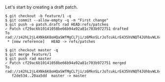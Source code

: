 Let's start by creating a draft patch.

``` (stderr) RAD_SOCKET=/dev/null
$ git checkout -b feature/1 -q
$ git commit --allow-empty -q -m "First change"
$ git push -o patch.draft rad HEAD:refs/patches
✓ Patch cf29ac6b10141058be66b94a92a81c703b972751 drafted
To rad://z42hL2jL4XNk6K8oHQaSWfMgCL7ji/z6MknSLrJoTcukLrE435hVNQT4JUhbvWLX4kUzqkEStBU8Vi
 * [new reference]   HEAD -> refs/patches
```

``` (stderr) RAD_SOCKET=/dev/null
$ git checkout master -q
$ git merge feature/1
$ git push rad master
✓ Patch cf29ac6b10141058be66b94a92a81c703b972751 merged
To rad://z42hL2jL4XNk6K8oHQaSWfMgCL7ji/z6MknSLrJoTcukLrE435hVNQT4JUhbvWLX4kUzqkEStBU8Vi
   f2de534..20aa5dd  master -> master
```
